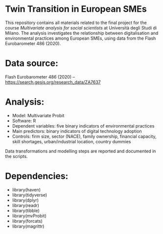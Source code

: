 # Twin Transition in European SMEs

This repository contains all materials related to the final project for the course *Multivariate analysis for social scientists* at Università degli Studi di Milano. The analysis investigates the relationship between digitalisation and environmental practices among European SMEs, using data from the Flash Eurobarometer 486 (2020).


# Data source:  
Flash Eurobarometer 486 (2020) – https://search.gesis.org/research_data/ZA7637 


# Analysis:

- Model: Multivariate Probit  
- Software: R    
- Dependent variables: five binary indicators of environmental practices  
- Main predictors: binary indicators of digital technology adoption  
- Controls: firm size, sector (NACE), family ownership, financial capacity, skill shortages, urban/industrial location, country dummies  

Data transformations and modelling steps are reported and documented in the scripts.

# Dependencies:

- library(haven) 
- library(tidyverse)
- library(dplyr)
- library(readr)
- library(tibble)
- library(mvProbit)
- library(forcats)
- library(magrittr)



